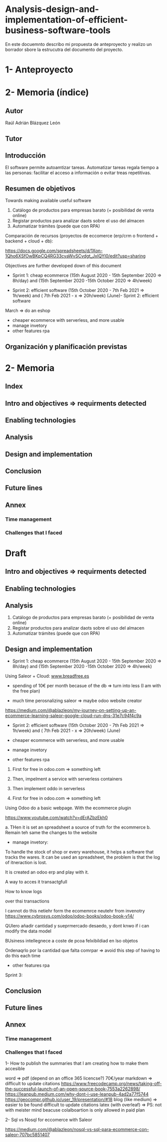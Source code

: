 # Analysis-design-and-implementation-of-efficient-business-software-tools

En este docuemnto describo mi propuesta de anteproyecto y realizo un borrador sbore la estrucutra del documento del proyecto.

# 1- Anteproyecto

# 2- Memoria (índice)

## Autor

Raúl Adrián Blázquez León

## Tutor

## Introducción

El software permite autoamtizar tareas. Automatizar tareas regala tiempo a las personas: facilitar el acceso a información o evitar treas repetitivas.

## Resumen de objetivos
Towards making available useful software

1. Catálogo de productos para empresas barato (+ posibilidad de venta online)
2. Registar productos para analizar daots sobre el uso del almacen
3. Automatizar trámites (puede que con RPA)

Comparación de recursos (proyectos de eccomerce (erp/crm o frontend + backend + cloud + db):

https://docs.google.com/spreadsheets/d/1Xon-1Qho6XSfOwBKpCQ4RG33cyaWvSCvdgt_JxIQYl0/edit?usp=sharing

Objectives are further developed down of this document

- Sprint 1: cheap ecommerce (15th August 2020 - 15th September 2020 => 8h/day) and  (15th September 2020 -15th October 2020 => 4h/week)

- Sprint 2: efficient software (15th October 2020 - 7th Feb 2021 => 1h/week) and ( 7th Feb 2021 - x => 20h/week) (June)- Sprint 2: efficient software

March => do an eshop

- cheaper ecommerce with serverless, and more usable
- manage invetory
- other features rpa

## Organización y planificación previstas

# 2- Memoria

## Index

## Intro and objectives => requirments detected

## Enabling technologies

## Analysis

## Design and implementation

## Conclusion

## Future lines

## Annex

### Time management

### Challenges that I faced

# Draft

## Intro and objectives => requirments detected

## Enabling technologies

## Analysis

1. Catálogo de productos para empresas barato (+ posibilidad de venta online)
2. Registar productos para analizar daots sobre el uso del almacen
3. Automatizar trámites (puede que con RPA)

## Design and implementation

- Sprint 1: cheap ecommerce (15th August 2020 - 15th September 2020 => 8h/day) and  (15th September 2020 -15th October 2020 => 4h/week)

Using Saleor + Cloud: www.breadfree.es

- spending of 10€ per month becasue of the db => turn into less (I am with the free plan)

- much time perosnalizing saleor => maybe odoo website creator

https://medium.com/@ablazleon/my-journey-on-setting-up-an-ecommerce-learning-saleor-google-cloud-run-dns-31e7c94f4c9a

- Sprint 2: efficient software (15th October 2020 - 7th Feb 2021 => 1h/week) and ( 7th Feb 2021 - x => 20h/week) (June)

- cheaper ecommerce with serverless, and more usable
- manage invetory
- other features rpa

1. First for free in odoo.com => something left
2. Then, impelment a service with serverless containers
3. Then implement oddo in serverless

1. First for free in odoo.com => something left

Using Odoo do a basic webpage. With the ecommerce plugin 

https://www.youtube.com/watch?v=dErAZbzEkh0

a. THen it is set an spreadsheet a source of truth for the ecommerce
b. Remain teh same the changes to the website

- manage invetory:

To handle the stock of shop or every warehouse, it helps a software that tracks the wares. It can be used an spreadsheet, the problem is that the log of itneraction is lost.

It is created an odoo erp and play with it.

A way to acces it transactgfull

How to know logs

over thsi transactions

I cannot do this netiehr form the ecomemrce neutehr from  invenotry
https://www.cybrosys.com/odoo/odoo-books/odoo-book-v14/

QUIero añadir cantidad y sueprmercado desaedo, y dont knwo if i can modify the data model

BUsiness intellegnece a coste de pcoa felxibildiad en lso objetos

Ordenaqrlo por la cantidad que falta comrpar => avoid this step of having to do this each time

- other features rpa


Sprint 3:

## Conclusion

## Future lines

## Annex

### Time management

### Challenges that I faced

1- How to publish the summaries that I am creating how to make them accesible

word => pdf (depend on an office 365 licencse?) 70€/year
markdown => difficult to update citations
https://www.freecodecamp.org/news/taking-off-the-successful-launch-of-an-open-source-book-7553a2262898/
https://leanpub.medium.com/why-dont-i-use-leanpub-4ad2a77f5744
https://geocompr.github.io/user_19/presentation/#18
blog (like medium) => easier to be found difficult to update citations
latex (with overleaf) =>
PS: not with meister mind beacuse colalboartion is only allowed in paid plan

2- Sql vs Nosql for eccomerce with Saleor

https://medium.com/@ablazleon/nosql-vs-sql-para-ecommerce-con-saleor-707bc5851407

